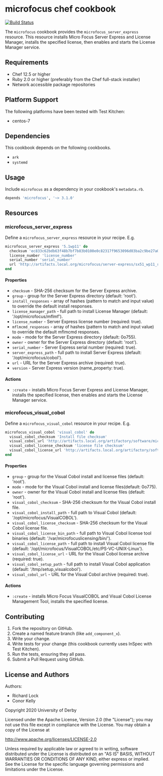 microfocus chef cookbook
========================

[![Build Status](https://travis-ci.org/universityofderby/chef-microfocus.svg?branch=master)](https://travis-ci.org/universityofderby/chef-microfocus)

The `microfocus` cookbook provides the `microfocus_server_express` resource.
This resource installs Micro Focus Server Express and License Manager, installs the specified license, then enables and starts the License Manager service.

Requirements
------------
- Chef 12.5 or higher
- Ruby 2.0 or higher (preferably from the Chef full-stack installer)
- Network accessible package repositories

Platform Support
----------------
The following platforms have been tested with Test Kitchen:
- centos-7

Dependencies
------------
This cookbook depends on the following cookbooks.
- `ark`
- `systemd`

Usage
-----
Include `microfocus` as a dependency in your cookbook's `metadata.rb`.

```ruby
depends 'microfocus', '~> 3.1.0'
```

Resources
---------
### microfocus_server_express
Define a `microfocus_server_express` resource in your recipe. E.g.

```ruby
microfocus_server_express '5.1wp11' do
  checksum 'ec833c62bdb63f48b7bf7b83b0100e0c82317f9653096d03ba2c9be27a0f6ebd'
  license_number 'license_number'
  serial_number 'serial_number'
  url 'http://artifacts.local.org/microfocus/server-express/sx51_wp11_redhat_x86_64_dev.tar'
end
```

#### Properties
- `checksum` - SHA-256 checksum for the Server Express archive.
- `group` - group for the Server Express directory (default: 'root').
- `install_responses` - array of hashes (pattern to match and input value) to override the default install responses.
- `license_manager_path` - full path to install License Manager (default: '/opt/microfocus/mflmf').
- `license_number` - Server Express license number (required: true).
- `mflmcmd_responses` - array of hashes (pattern to match and input value) to override the default mflmcmd responses.
- `mode` - mode for the Server Express directory (default: 0o755).
- `owner` - owner for the Server Express directory (default: 'root').
- `serial_number` - Server Express serial number (required: true).
- `server_express_path` - full path to install Server Express (default: '/opt/microfocus/cobol').
- `url` - URL for the Server Express archive (required: true).
- `version` - Server Express version (name_property: true).

#### Actions
- `:create` - installs Micro Focus Server Express and License Manager, installs the specified license, then enables and starts the License Manager service.

### microfocus_visual_cobol
Define a `microfocus_visual_cobol` resource in your recipe. E.g.

```ruby
microfocus_visual_cobol 'visual_cobol' do
  visual_cobol_checksum 'Install file checksum'
  visual_cobol_url 'http://artifacts.local.org/artifactory/software/microfocus/visual-cobol/setup_visualcobol_devhub_4.0_patchupdate04_196243_redhat_x86_64'
  visual_cobol_license_checksum 'license file checksum'
  visual_cobol_license_url 'http://artifacts.local.org/artifactory/software/microfocus/visual-cobol/PS-CS-UNIX-Linux.mflic'
end
```

#### Properties
- `group` - group for the Visual Cobol install and license files (default: 'root').
- `mode` - mode for the Visual Cobol install and license files(default: 0o775).
- `owner` - owner for the Visual Cobol install and license files (default: 'root').
- `visual_cobol_checksum` - SHA-256 checksum for the Visual Cobol install file.
- `visual_cobol_install_path` - full path to Visual Cobol (default: '/opt/microfocus/VisualCOBOL').
- `visual_cobol_license_checksum` - SHA-256 checksum for the Visual Cobol license file.
- `visual_cobol_license_bin_path` - full path to Visual Cobol license tool binaries (default: '/var/microfocuslicensing/bin/').
- `visual_cobol_license_path` - full path to install Visual Cobol license file (default: '/opt/microfocus/VisualCOBOL/etc/PS-VC-UNIX-Linux').
- `visual_cobol_license_url` - URL for the Visual Cobol license archive (required: true).
- `visual_cobol_setup_path` - full path to install Visual Cobol application (default: '/tmp/setup_visualcobol').
- `visual_cobol_url` - URL for the Visual Cobol archive (required: true).

#### Actions
- `:create` - installs Micro Focus VisualCOBOL and Visual Cobol License Management Tool, installs the specified license.

Contributing
------------
1. Fork the repository on GitHub.
2. Create a named feature branch (like `add_component_x`).
3. Write your change.
4. Write tests for your change (this cookbook currently uses InSpec with Test Kitchen).
5. Run the tests, ensuring they all pass.
6. Submit a Pull Request using GitHub.

License and Authors
-------------------
Authors:
- Richard Lock
- Conor Kelly

Copyright 2020 University of Derby

Licensed under the Apache License, Version 2.0 (the "License");
you may not use this file except in compliance with the License.
You may obtain a copy of the License at

<http://www.apache.org/licenses/LICENSE-2.0>

Unless required by applicable law or agreed to in writing, software
distributed under the License is distributed on an "AS IS" BASIS,
WITHOUT WARRANTIES OR CONDITIONS OF ANY KIND, either express or implied.
See the License for the specific language governing permissions and
limitations under the License.
